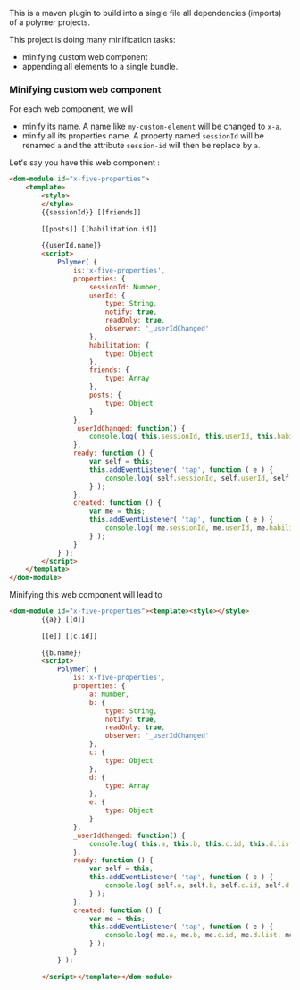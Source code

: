 This is a maven plugin to build into a single file all dependencies (imports) of a polymer projects.


This project is doing many minification tasks:
* minifying custom web component
* appending all elements to a single bundle.

### Minifying custom web component

For each web component, we will 
* minify its name. A name like `my-custom-element` will be changed to `x-a`.
* minify all its properties name. A property named `sessionId` will be renamed `a` and 
the attribute `session-id` will then be replace by `a`.

Let's say you have this web component :
```html
<dom-module id="x-five-properties">
	<template>
		<style>
		</style>
		{{sessionId}} [[friends]]
		
		[[posts]] [[habilitation.id]]
		
		{{userId.name}}
		<script>
			Polymer( {
				is:'x-five-properties',
				properties: {
					sessionId: Number,
					userId: {
						type: String,
						notify: true,
						readOnly: true,
						observer: '_userIdChanged'
					},
					habilitation: {
						type: Object
					},
					friends: {
						type: Array
					},
					posts: {
						type: Object
					}
				},
				_userIdChanged: function() {
					console.log( this.sessionId, this.userId, this.habilitation.id, this.friends.list, this.posts );
				},
				ready: function () {
					var self = this;
					this.addEventListener( 'tap', function ( e ) {
						console.log( self.sessionId, self.userId, self.habilitation.id, self.friends.list, self.posts );
					} );
				},
				created: function () {
					var me = this;
					this.addEventListener( 'tap', function ( e ) {
						console.log( me.sessionId, me.userId, me.habilitation.id, me.friends.list, me.posts );
					} );
				}
			} );
		</script>
	</template>
</dom-module>
```

Minifying this web component will lead to 
```html
<dom-module id="x-five-properties"><template><style></style>
		{{a}} [[d]]
		
		[[e]] [[c.id]]
		
		{{b.name}}
		<script>
			Polymer( {
				is:'x-five-properties',
				properties: {
					a: Number,
					b: {
						type: String,
						notify: true,
						readOnly: true,
						observer: '_userIdChanged'
					},
					c: {
						type: Object
					},
					d: {
						type: Array
					},
					e: {
						type: Object
					}
				},
				_userIdChanged: function() {
					console.log( this.a, this.b, this.c.id, this.d.list, this.e );
				},
				ready: function () {
					var self = this;
					this.addEventListener( 'tap', function ( e ) {
						console.log( self.a, self.b, self.c.id, self.d.list, self.e );
					} );
				},
				created: function () {
					var me = this;
					this.addEventListener( 'tap', function ( e ) {
						console.log( me.a, me.b, me.c.id, me.d.list, me.e );
					} );
				}
			} );
			
		</script></template></dom-module>
```
